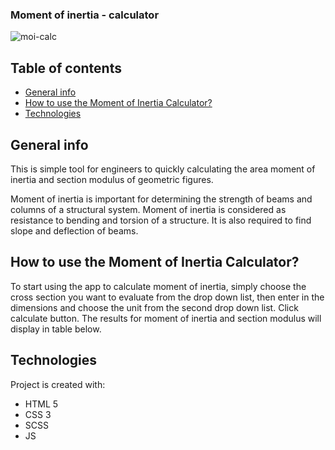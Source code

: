 ### Moment of inertia - calculator

![moi-calc](https://i.postimg.cc/NMgVGpgk/moi.png)

## Table of contents
* [General info](#general-info)
* [How to use the Moment of Inertia Calculator?](#features)
* [Technologies](#technologies)

## General info
This is simple tool for engineers to quickly calculating the area moment of inertia and section modulus of geometric figures. 

Moment of inertia is important for determining the strength of beams and columns of a structural system. Moment of inertia is considered as resistance to bending and torsion of a structure. It is also required to find slope and deflection of beams.

## How to use the Moment of Inertia Calculator?
To start using the app to calculate moment of inertia, simply choose the cross section you want to evaluate from the drop down list, then enter in the dimensions and choose the unit from the second drop down list. Click calculate button. The results for moment of inertia and section modulus will display in table below.
	
## Technologies
Project is created with:
* HTML 5
* CSS 3
* SCSS
* JS


